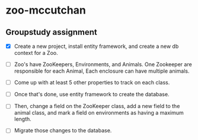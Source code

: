 # zoo-mccutchan
## Groupstudy assignment

- [X] Create a new project, install entity framework, and create a new db context for a Zoo.

- [ ] Zoo's have ZooKeepers, Environments, and Animals.  One Zookeeper are responsible for each Animal,  Each enclosure can have multiple animals.

- [ ] Come up with at least 5 other properties to track on each class.

- [ ] Once that's done, use entity framework to create the database.

- [ ] Then, change a field on the ZooKeeper class, add a new field to the animal class, and mark a field on environments as having a maximum length.

- [ ] Migrate those changes to the database.
